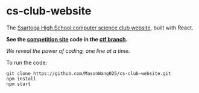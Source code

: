 # cs-club-website

The <a href="https://shscsclub.com">Ssartoga High School computer science club website</a>, built with React.

**See the [competition site](https://ctf.shscsclub.com) code in the [ctf branch](https://github.com/MasonWang025/cs-club-website/tree/ctf).**

<i>We reveal the power of coding, one line at a time.</i>

To run the code:
```
git clone https://github.com/MasonWang025/cs-club-website.git
npm install
npm start
```
